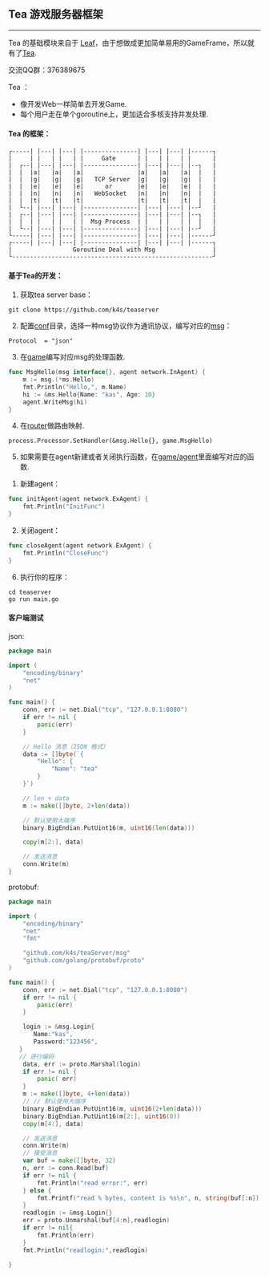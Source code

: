 ## Tea 游戏服务器框架
---
Tea 的基础模块来自于 [Leaf](https://github.com/name5566/leaf)，由于想做成更加简单易用的GameFrame，所以就有了[Tea](https://github.com/k4s/tea).

交流QQ群：376389675

Tea ：
* 像开发Web一样简单去开发Game.
* 每个用户走在单个goroutine上，更加适合多核支持并发处理.

#### Tea 的框架：

```
┌-----| |---| |---| |---------------| |---| |---| |------┐
|     | |   | |   | |     Gate      | |   | |   | |      |
|  ┌--| |---| |---| |---------------| |---| |---| |--┐   |
|  |  |a|   |a|   |a|               |a|   |a|   |a|  |   |
|  |  |g|   |g|   |g|   TCP Server  |g|   |g|   |g|  |   |
|  |  |e|   |e|   |e|      or       |e|   |e|   |e|  |   |
|  |  |n|   |n|   |n|   WebSocket   |n|   |n|   |n|  |   |
|  |  |t|   |t|   |t|               |t|   |t|   |t|  |   |
|  └--| |---| |---| |---------------| |---| |---| |--┘   |
|  ┌--| |---| |---| |---------------| |---| |---| |--┐   |
|  |  | |   | |   | |  Msg Process  | |   | |   | |  |   |
|  └--| |---| |---| |---------------| |---| |---| |--┘   |
└-----| |---| |---| |---------------| |---| |---| |------┘
┌-----| |---| |---| |---------------| |---| |---| |------┐
|                 Goroutine Deal with Msg                |
└--------------------------------------------------------┘
```

#### 基于Tea的开发：

1. 获取tea server base：
```
git clone https://github.com/k4s/teaserver
```
2. 配置[conf](https://github.com/k4s/teaserver/tree/master/conf)目录，选择一种msg协议作为通讯协议，编写对应的[msg](https://github.com/k4s/teaserver/msg)：
```
Protocol  = "json"
```

3. 在[game](https://github.com/k4s/teaserver/tree/master/game)编写对应msg的处理函数.
```go 
func MsgHello(msg interface{}, agent network.InAgent) {
	m := msg.(*ms.Hello)
	fmt.Println("Hello,", m.Name)
	hi := &ms.Hello{Name: "kas", Age: 10}
	agent.WriteMsg(hi)
}
```

4. 在[router](https://github.com/k4s/teaserver/tree/master/router)做路由映射.
```
process.Processor.SetHandler(&msg.Hello{}, game.MsgHello)
```
5. 如果需要在agent新建或者关闭执行函数，在[game/agent](https://github.com/k4s/teaserver/game/agent.go)里面编写对应的函数.

1) 新建agent：
```go
func initAgent(agent network.ExAgent) {
	fmt.Println("InitFunc")
}
```
2) 关闭agent：

```go
func closeAgent(agent network.ExAgent) {
	fmt.Println("CloseFunc")
}

```

6. 执行你的程序：
```
cd teaserver
go run main.go
```

#### 客户端测试
json:
```go
package main

import (
    "encoding/binary"
    "net"
)

func main() {
    conn, err := net.Dial("tcp", "127.0.0.1:8080")
    if err != nil {
        panic(err)
    }

    // Hello 消息（JSON 格式）
    data := []byte(`{
        "Hello": {
            "Name": "tea"
        }
    }`)

    // len + data
    m := make([]byte, 2+len(data))

    // 默认使用大端序
    binary.BigEndian.PutUint16(m, uint16(len(data)))

    copy(m[2:], data)

    // 发送消息
    conn.Write(m)
}
```
protobuf:
```go
package main

import (
    "encoding/binary"
    "net"
    "fmt"

    "github.com/k4s/teaServer/msg"
    "github.com/golang/protobuf/proto"
)

func main() {
    conn, err := net.Dial("tcp", "127.0.0.1:8080")
    if err != nil {
        panic(err)
    }

    login := &msg.Login{
       Name:"kas",
       Password:"123456",
   }
   // 进行编码
    data, err := proto.Marshal(login)
    if err != nil {
        panic( err)
    }
    m := make([]byte, 4+len(data))
    // // 默认使用大端序
    binary.BigEndian.PutUint16(m, uint16(2+len(data)))
    binary.BigEndian.PutUint16(m[2:], uint16(0))
    copy(m[4:], data)

    // 发送消息
    conn.Write(m)
    // 接受消息
    var buf = make([]byte, 32)
    n, err := conn.Read(buf)
    if err != nil {
        fmt.Println("read error:", err)
    } else {
        fmt.Printf("read % bytes, content is %s\n", n, string(buf[:n]))
    }
    readlogin := &msg.Login{}
    err = proto.Unmarshal(buf[4:n],readlogin)
    if err != nil{
        fmt.Println(err)
    }
    fmt.Println("readlogin:",readlogin)

}
```